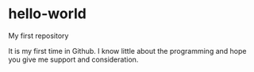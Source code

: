 # hello-world

My first repository

It is my first time in Github. I know little about the programming and hope you give me support and consideration.
